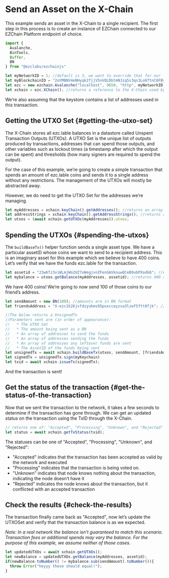 # Send an Asset on the X-Chain

This example sends an asset in the X-Chain to a single recipient. The first step in this process is to create an instance of EZChain connected to our EZChain Platform endpoint of choice.

```ts
import {
  Avalanche,
  BinTools,
  Buffer,
  BN
} from "@ezclabs/ezchainjs" 

let myNetworkID = 1; //default is 3, we want to override that for our local network
let myBlockchainID = "2oYMBNV4eNHyqk2fjjV5nVQLDbtmNJzq5s3qs3Lo6ftnC6FByM"; // The X-Chain blockchainID on this network
let ezc = new ezchain.Avalanche("localhost", 9650, "http", myNetworkID, myBlockchainID);
let xchain = ezc.XChain(); //returns a reference to the X-Chain used by EZChainJS
```

We’re also assuming that the keystore contains a list of addresses used in this transaction.

## Getting the UTXO Set {#getting-the-utxo-set}

The X-Chain stores all ezc.lable balances in a datastore called Unspent Transaction Outputs (UTXOs). A UTXO Set is the unique list of outputs produced by transactions, addresses that can spend those outputs, and other variables such as lockout times (a timestamp after which the output can be spent) and thresholds (how many signers are required to spend the output).

For the case of this example, we’re going to create a simple transaction that spends an amount of ezc.lable coins and sends it to a single address without any restrictions. The management of the UTXOs will mostly be abstracted away.

However, we do need to get the UTXO Set for the addresses we’re managing.

```ts
let myAddresses = xchain.keyChain().getAddresses(); //returns an array of addresses the KeyChain manages
let addressStrings = xchain.keyChain().getAddressStrings(); //returns an array of addresses the KeyChain manages as strings
let utxos = (await xchain.getUTXOs(myAddresses)).utxos;
```

## Spending the UTXOs {#spending-the-utxos}

The `buildBaseTx()` helper function sends a single asset type. We have a particular assetID whose coins we want to send to a recipient address. This is an imaginary asset for this example which we believe to have 400 coins. Let’s verify that we have the funds ezc.lable for the transaction.

```ts
let assetid = "23wKfz3viWLmjWo2UZ7xWegjvnZFenGAVkouwQCeB9ubPXodG6"; //ezc.erialized string
let mybalance = utxos.getBalance(myAddresses, assetid); //returns 400 as a BN
```

We have 400 coins! We’re going to now send 100 of those coins to our friend’s address.

```ts
let sendAmount = new BN(100); //amounts are in BN format
let friendsAddress = "X-ezc1k26jvfdzyukms95puxcceyzsa3lzwf5ftt0fjk"; // address format is Bech32

//The below returns a UnsignedTx
//Parameters sent are (in order of appearance):
//   * The UTXO Set
//   * The amount being sent as a BN
//   * An array of addresses to send the funds
//   * An array of addresses sending the funds
//   * An array of addresses any leftover funds are sent
//   * The AssetID of the funds being sent
let unsignedTx = await xchain.buildBaseTx(utxos, sendAmount, [friendsAddress], addressStrings, addressStrings, assetid);
let signedTx = unsignedTx.sign(myKeychain)
let txid = await xchain.issueTx(signedTx);
```

And the transaction is sent!

## Get the status of the transaction {#get-the-status-of-the-transaction}

Now that we sent the transaction to the network, it takes a few seconds to determine if the transaction has gone through. We can get an updated status on the transaction using the TxID through the X-Chain.

```ts
// returns one of: "Accepted", "Processing", "Unknown", and "Rejected"
let status = await xchain.getTxStatus(txid);
```

The statuses can be one of "Accepted", "Processing", "Unknown", and "Rejected":

* "Accepted" indicates that the transaction has been accepted as valid by the network and executed
* "Processing" indicates that the transaction is being voted on.
* "Unknown" indicates that node knows nothing about the transaction, indicating the node doesn’t have it
* "Rejected" indicates the node knows about the transaction, but it conflicted with an accepted transaction

## Check the results {#check-the-results}

The transaction finally came back as "Accepted", now let’s update the UTXOSet and verify that the transaction balance is as we expected.

_Note: In a real network the balance isn’t guaranteed to match this scenario. Transaction fees or additional spends may vary the balance. For the purpose of this example, we assume neither of those cases._

```ts
let updatedUTXOs = await xchain.getUTXOs();
let newBalance = updatedUTXOs.getBalance(myAddresses, assetid);
if(newBalance.toNumber() != mybalance.sub(sendAmount).toNumber()){
  throw Error("heyyy these should equal!");
}
```
